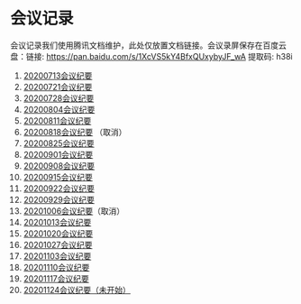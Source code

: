 # 会议记录

会议记录我们使用腾讯文档维护，此处仅放置文档链接。会议录屏保存在百度云盘：链接: https://pan.baidu.com/s/1XcVS5kY4BfxQUxybyJF_wA 提取码: h38i 

1. [20200713会议纪要](https://docs.qq.com/doc/DR0lTbW1Ca0JnaUp0)
2. [20200721会议纪要](https://docs.qq.com/doc/DR3hEU2dDbVlDY0dl)
3. [20200728会议纪要](https://docs.qq.com/doc/DR0VEa1FqY1ZzcnB0)
4. [20200804会议纪要](https://docs.qq.com/doc/DR2tXQUVQRURFbXRJ)
5. [20200811会议纪要](https://docs.qq.com/doc/DR1BXRVBVdmtSeUlT)
6. [20200818会议纪要](https://docs.qq.com/doc/DR1N6bWhwcE9YbGxn) （取消）
7. [20200825会议纪要](https://docs.qq.com/doc/DR2xka1lyWmNMQ2ds)
8. [20200901会议纪要](https://docs.qq.com/doc/DR3JOQkNwQ2FZcUlu) 
9. [20200908会议纪要](https://docs.qq.com/doc/DR3dwd0dsV0hraGVP)
10. [20200915会议纪要](https://docs.qq.com/doc/DR2JjanhHQ3V2dnFh)
11. [20200922会议纪要](https://docs.qq.com/doc/DR2tFQ0Z4Wkl4ZU1n)
12. [20200929会议纪要](https://docs.qq.com/doc/DS1lhb29OY0RqWGFt)
13. [20201006会议纪要](https://docs.qq.com/doc/DR0tQVEZNS0VxTmlO)（取消）
14. [20201013会议纪要](https://docs.qq.com/doc/DR2pvZHB6ZE92ZERi)
15. [20201020会议纪要](https://docs.qq.com/doc/DS3VVVERVeWVuTEJW)
16. [20201027会议纪要](https://docs.qq.com/doc/DR3JGRWttVWxiWXRo)
17. [20201103会议纪要](https://docs.qq.com/doc/DR3ZFUXNDRE5oTU5C)
18. [20201110会议纪要](https://docs.qq.com/doc/DR2pZUWdYUFpHckFv)
19. [20201117会议纪要](https://docs.qq.com/doc/DR0xsa0ZOU0ZsU0FR)
20. [20201124会议纪要（未开始）](https://docs.qq.com/doc/DR2J2d2l4Q2Zac25m)